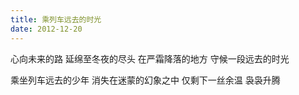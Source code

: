 ```yaml
---
title: 乘列车远去的时光
date: 2012-12-20
---
```


心向未来的路
延绵至冬夜的尽头
在严霜降落的地方
守候一段远去的时光
<!--more-->
乘坐列车远去的少年
消失在迷蒙的幻象之中
仅剩下一丝余温
袅袅升腾